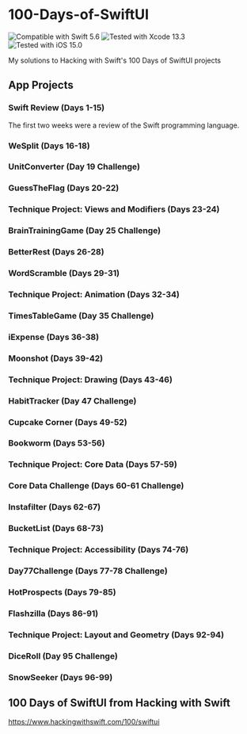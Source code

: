 # 100-Days-of-SwiftUI
![Compatible with Swift 5.6][swift-version]
![Tested with Xcode 13.3][xcode-version]
![Tested with iOS 15.0][ios-version]

My solutions to Hacking with Swift's 100 Days of SwiftUI projects

## App Projects

### Swift Review (Days 1-15)

The first two weeks were a review of the Swift programming language.

### WeSplit (Days 16-18)

### UnitConverter (Day 19 Challenge)

### GuessTheFlag (Days 20-22)

### Technique Project: Views and Modifiers (Days 23-24)

### BrainTrainingGame (Day 25 Challenge)

### BetterRest (Days 26-28)

### WordScramble (Days 29-31)

### Technique Project: Animation (Days 32-34)

### TimesTableGame (Day 35 Challenge)

### iExpense (Days 36-38)

### Moonshot (Days 39-42)

### Technique Project: Drawing (Days 43-46)

### HabitTracker (Day 47 Challenge)

### Cupcake Corner (Days 49-52)

### Bookworm (Days 53-56)

### Technique Project: Core Data (Days 57-59)

### Core Data Challenge (Days 60-61 Challenge)

### Instafilter (Days 62-67)

### BucketList (Days 68-73)

### Technique Project: Accessibility (Days 74-76)

### Day77Challenge (Days 77-78 Challenge)

### HotProspects (Days 79-85)

### Flashzilla (Days 86-91)

### Technique Project: Layout and Geometry (Days 92-94)

### DiceRoll (Day 95 Challenge)

### SnowSeeker (Days 96-99)

## 100 Days of SwiftUI from Hacking with Swift
https://www.hackingwithswift.com/100/swiftui

[swift-version]: https://img.shields.io/badge/Swift-5.6-green.svg
[xcode-version]: https://img.shields.io/badge/Xcode-13.3-green.svg
[ios-version]: https://img.shields.io/badge/iOS-15.0-green.svg
